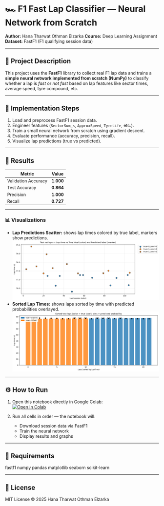 # 🏎️ F1 Fast Lap Classifier — Neural Network from Scratch

**Author:** Hana Tharwat Othman Elzarka 
**Course:** Deep Learning Assignment  
**Dataset:** FastF1 (F1 qualifying session data)

---

## 📘 Project Description
This project uses the **FastF1** library to collect real F1 lap data and trains a **simple neural network implemented from scratch (NumPy)** to classify whether a lap is *fast* or *not fast* based on lap features like sector times, average speed, tyre compound, etc.

---

## 🧠 Implementation Steps
1. Load and preprocess FastF1 session data.  
2. Engineer features (`SectorSum_s`, `ApproxSpeed`, `TyreLife`, etc.).  
3. Train a small neural network from scratch using gradient descent.  
4. Evaluate performance (accuracy, precision, recall).  
5. Visualize lap predictions (true vs predicted).

---

## 🧾 Results
| Metric | Value |
|---------|--------|
| Validation Accuracy | **1.000** |
| Test Accuracy | **0.864** |
| Precision | **1.000** |
| Recall | **0.727** |

---

### 📊 Visualizations
- **Lap Predictions Scatter:** shows lap times colored by true label, markers show predictions.  
  ![Lap Predictions Scatter](lap_predictions_scatter.png)
- **Sorted Lap Times:** shows laps sorted by time with predicted probabilities overlayed.  
  ![Sorted Lap Predictions](lap_predictions_sorted.png) 

---

## ⚙️ How to Run
1. Open this notebook directly in Google Colab:  
   [![Open In Colab](https://colab.research.google.com/assets/colab-badge.svg)](https://colab.research.google.com/github/hanaelzarka16/f1-fastlap-nn/blob/main/f1_fastlap_nn.ipynb)

2. Run all cells in order — the notebook will:
   - Download session data via FastF1  
   - Train the neural network  
   - Display results and graphs  

---

## 🧩 Requirements
fastf1
numpy
pandas
matplotlib
seaborn
scikit-learn


---

## 🪪 License
MIT License © 2025 Hana Tharwat Othman Elzarka

